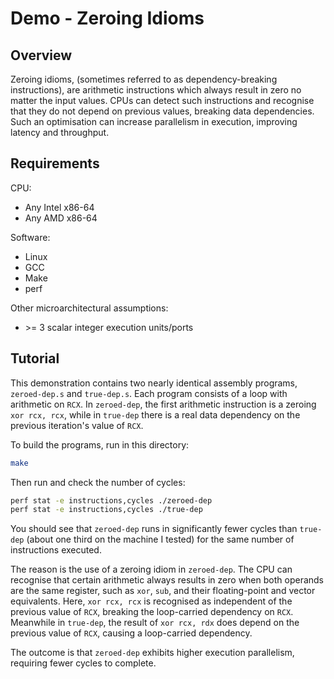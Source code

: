 # Demo - Zeroing Idioms

## Overview

Zeroing idioms, (sometimes referred to as dependency-breaking instructions), are arithmetic instructions which always result in zero no matter the input values. CPUs can detect such instructions and recognise that they do not depend on previous values, breaking data dependencies.  
Such an optimisation can increase parallelism in execution, improving latency and throughput.

## Requirements

CPU:

- Any Intel x86-64
- Any AMD x86-64

Software:

- Linux
- GCC
- Make
- perf

Other microarchitectural assumptions:

- &gt;= 3 scalar integer execution units/ports

## Tutorial

This demonstration contains two nearly identical assembly programs, `zeroed-dep.s` and `true-dep.s`. Each program consists of a loop with arithmetic on `RCX`. In `zeroed-dep`, the first arithmetic instruction is a zeroing `xor rcx, rcx`, while in `true-dep` there is a real data dependency on the previous iteration's value of `RCX`.

To build the programs, run in this directory:

```bash
make
```

Then run and check the number of cycles:

```bash
perf stat -e instructions,cycles ./zeroed-dep
perf stat -e instructions,cycles ./true-dep
```

You should see that `zeroed-dep` runs in significantly fewer cycles than `true-dep` (about one third on the machine I tested) for the same number of instructions executed.

The reason is the use of a zeroing idiom in `zeroed-dep`. The CPU can recognise that certain arithmetic always results in zero when both operands are the same register, such as `xor`, `sub`, and their floating-point and vector equivalents. Here, `xor rcx, rcx` is recognised as independent of the previous value of `RCX`, breaking the loop-carried dependency on `RCX`. Meanwhile in `true-dep`, the result of `xor rcx, rdx` does depend on the previous value of `RCX`, causing a loop-carried dependency.

The outcome is that `zeroed-dep` exhibits higher execution parallelism, requiring fewer cycles to complete.
